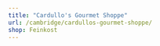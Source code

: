 ```yaml
---
title: "Cardullo's Gourmet Shoppe"
url: /cambridge/cardullos-gourmet-shoppe/
shop: Feinkost
---
```

